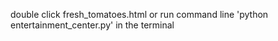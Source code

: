 double click fresh_tomatoes.html  or  run command line 'python entertainment_center.py' in the terminal